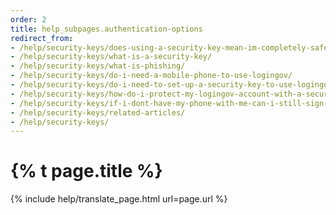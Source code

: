 ```yaml
---
order: 2
title: help_subpages.authentication-options
redirect_from:
- /help/security-keys/does-using-a-security-key-mean-im-completely-safe-from-phishing/
- /help/security-keys/what-is-a-security-key/
- /help/security-keys/what-is-phishing/
- /help/security-keys/do-i-need-a-mobile-phone-to-use-logingov/
- /help/security-keys/do-i-need-to-set-up-a-security-key-to-use-logingov/
- /help/security-keys/how-do-i-protect-my-logingov-account-with-a-security-key/
- /help/security-keys/if-i-dont-have-my-phone-with-me-can-i-still-sign-in/
- /help/security-keys/related-articles/
- /help/security-keys/
---
```


# {% t page.title %}
{% include help/translate_page.html url=page.url %}
